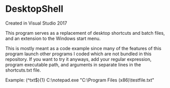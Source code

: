 DesktopShell
============

Created in Visual Studio 2017

This program serves as a replacement of desktop shortcuts and batch files, and an extension to the Windows start menu.



This is mostly meant as a code example since many of the features of this program launch other programs I coded which are not bundled in this repository. If you want to try it anyways, add your regular expression, program executable path, and arguments in separate lines in the shortcuts.txt file.

Example:
(^txt$){1}
C:\notepad.exe
"C:\Program Files (x86)\testfile.txt"